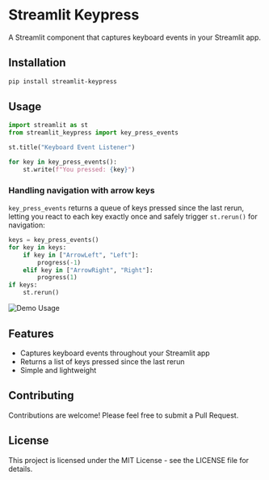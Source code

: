 # Streamlit Keypress

A Streamlit component that captures keyboard events in your Streamlit app.

## Installation

```bash
pip install streamlit-keypress
```

## Usage

```python
import streamlit as st
from streamlit_keypress import key_press_events

st.title("Keyboard Event Listener")

for key in key_press_events():
    st.write(f"You pressed: {key}")
```

### Handling navigation with arrow keys

`key_press_events` returns a queue of keys pressed since the last rerun, letting
you react to each key exactly once and safely trigger `st.rerun()` for
navigation:

```python
keys = key_press_events()
for key in keys:
    if key in ["ArrowLeft", "Left"]:
        progress(-1)
    elif key in ["ArrowRight", "Right"]:
        progress(1)
if keys:
    st.rerun()
```


![Demo Usage](docs/image.png)

## Features

- Captures keyboard events throughout your Streamlit app
- Returns a list of keys pressed since the last rerun
- Simple and lightweight

## Contributing

Contributions are welcome! Please feel free to submit a Pull Request.

## License

This project is licensed under the MIT License - see the LICENSE file for details.
